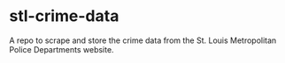 # stl-crime-data
A repo to scrape and store the crime data from the St. Louis Metropolitan Police Departments website.
